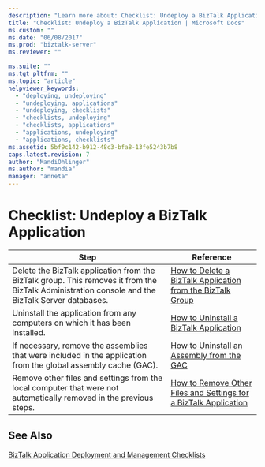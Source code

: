 ```yaml
---
description: "Learn more about: Checklist: Undeploy a BizTalk Application"
title: "Checklist: Undeploy a BizTalk Application | Microsoft Docs"
ms.custom: ""
ms.date: "06/08/2017"
ms.prod: "biztalk-server"
ms.reviewer: ""

ms.suite: ""
ms.tgt_pltfrm: ""
ms.topic: "article"
helpviewer_keywords: 
  - "deploying, undeploying"
  - "undeploying, applications"
  - "undeploying, checklists"
  - "checklists, undeploying"
  - "checklists, applications"
  - "applications, undeploying"
  - "applications, checklists"
ms.assetid: 5bf9c142-b912-48c3-bfa8-13fe5243b7b8
caps.latest.revision: 7
author: "MandiOhlinger"
ms.author: "mandia"
manager: "anneta"
---
```

# Checklist: Undeploy a BizTalk Application

|Step|Reference|  
|----------|---------------|  
|Delete the BizTalk application from the BizTalk group. This removes it from the BizTalk Administration console and the BizTalk Server databases.|[How to Delete a BizTalk Application from the BizTalk Group](../core/how-to-delete-a-biztalk-application-from-the-biztalk-group.md)|  
|Uninstall the application from any computers on which it has been installed.|[How to Uninstall a BizTalk Application](../core/how-to-uninstall-a-biztalk-application.md)|  
|If necessary, remove the assemblies that were included in the application from the global assembly cache (GAC).|[How to Uninstall an Assembly from the GAC](/previous-versions/)|  
|Remove other files and settings from the local computer that were not automatically removed in the previous steps.|[How to Remove Other Files and Settings for a BizTalk Application](../core/how-to-remove-other-files-and-settings-for-a-biztalk-application.md)|  

## See Also  
 [BizTalk Application Deployment and Management Checklists](../core/biztalk-application-deployment-and-management-checklists.md)